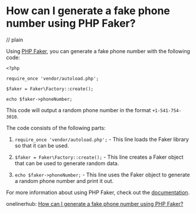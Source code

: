 # How can I generate a fake phone number using PHP Faker?
// plain

Using [PHP Faker](https://github.com/fzaninotto/Faker), you can generate a fake phone number with the following code:

```
<?php

require_once 'vendor/autoload.php';

$faker = Faker\Factory::create();

echo $faker->phoneNumber;

```

This code will output a random phone number in the format `+1-541-754-3010`.

The code consists of the following parts:

1. `require_once 'vendor/autoload.php';` - This line loads the Faker library so that it can be used.

2. `$faker = Faker\Factory::create();` - This line creates a Faker object that can be used to generate random data.

3. `echo $faker->phoneNumber;` - This line uses the Faker object to generate a random phone number and print it out.

For more information about using PHP Faker, check out the [documentation](https://github.com/fzaninotto/Faker#fakerprovideremail).

onelinerhub: [How can I generate a fake phone number using PHP Faker?](https://onelinerhub.com/php-faker/how-can-i-generate-a-fake-phone-number-using-php-faker)